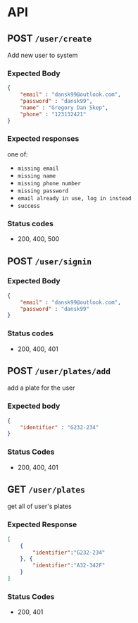 # API


## **POST** `/user/create`
Add new user to system
### Expected Body
```json
{
    "email" : "dansk99@outlook.com",
    "password" : "dansk99",
    "name" : "Gregory Dan Skep",
    "phone" : "123132421"
}
```
### Expected responses
one of:
- `missing email`
- `missing name`
- `missing phone number`
- `missing password`
- `email already in use, log in instead`
- `success`

### Status codes
- 200, 400, 500


## **POST** `/user/signin`

### Expected Body
```json
{
    "email" : "dansk99@outlook.com",
    "password" : "dansk99"
}
```

### Status codes
- 200, 400, 401


## **POST** `/user/plates/add`
add a plate for the user
### Expected body
```json
{
    "identifier" : "G232-234"
}
```
### Status Codes
- 200, 400, 401

## **GET** `/user/plates`
get all of user's plates
### Expected Response
```json
[
    {
        "identifier":"G232-234"
    }, {
        "identifier":"A32-342F"
    }
]
```
### Status Codes
- 200, 401